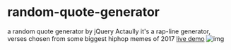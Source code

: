 # random-quote-generator
a random quote generator by jQuery
Actaully it's a rap-line generator, verses chosen from some biggest hiphop memes of 2017
 [live demo](https://zhenghaohe.github.io/random-quote-generator/)
 ![img](https://github.com/zhenghaohe/random-quote-generator/blob/master/index.png)
